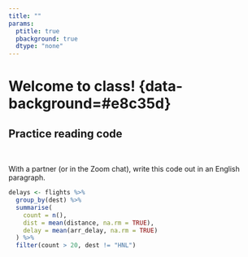 ```yaml
---
title: ""
params:
  ptitle: true
  pbackground: true
  dtype: "none"
---
```


<!-----------------------
Note:
want to students to focus on picking a TOPIC and QUESTION,
rather than finding the perfect data right now.

There is a task in a few weeks (task 11???)
that tells them to find the data for their project
-------------------------->

# Welcome to class! {data-background=#e8c35d}

## Practice reading code

<br>

With a partner (or in the Zoom chat), write this code out in an English paragraph.


```r
delays <- flights %>% 
  group_by(dest) %>% 
  summarise(
    count = n(),
    dist = mean(distance, na.rm = TRUE),
    delay = mean(arr_delay, na.rm = TRUE)
  ) %>% 
  filter(count > 20, dest != "HNL")
```

